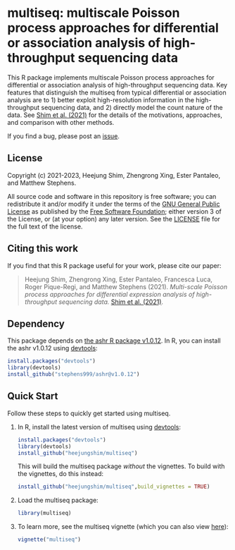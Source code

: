# multiseq: multiscale Poisson process approaches for differential or association analysis of high-throughput sequencing data

This R package implements multiscale Poisson process approaches for differential or association analysis of high-throughput sequencing data. Key features that distinguish the multiseq from typical differential or association analysis are to 1) better exploit high-resolution information in the high-throughput sequencing data, and 2) directly model the count nature of the data. See [Shim et al. (2021)][multiseq-arxiv] for the details of the motivations, approaches, and comparison with other methods. 

If you find a bug, please post an [issue][issues].

## License

Copyright (c) 2021-2023, Heejung Shim, Zhengrong Xing, Ester Pantaleo, and Matthew Stephens.

All source code and software in this repository is free software; you
can redistribute it and/or modify it under the terms of the
[GNU General Public License][gpl] as published by the
[Free Software Foundation][fsf]; either version 3 of the License, or
(at your option) any later version. See the [LICENSE](LICENSE) file
for the full text of the license.

## Citing this work

If you find that this R package useful for your work, please cite our
paper:

> Heejung Shim, Zhengrong Xing, Ester Pantaleo, Francesca Luca, Roger 
> Pique-Regi, and Matthew Stephens (2021). *Multi-scale Poisson process 
> approaches for differential expression analysis of high-throughput 
> sequencing data.* [Shim et al. (2021)](https://arxiv.org/abs/2106.13634).


## Dependency

This package depends on [the ashr R package v1.0.12](https://github.com/stephens999/ashr/releases/tag/v1.0.12). In R, you can install the ashr v1.0.12 using [devtools][devtools]:

   ```R
   install.packages("devtools")
   library(devtools)
   install_github("stephens999/ashr@v1.0.12")
   ```

## Quick Start

Follow these steps to quickly get started using multiseq.

1. In R, install the latest version of multiseq using [devtools][devtools]:

   ```R
   install.packages("devtools")
   library(devtools)
   install_github("heejungshim/multiseq")
   ```

   This will build the multiseq package *without* the vignettes. To
   build with the vignettes, do this instead:

   ```R
   install_github("heejungshim/multiseq",build_vignettes = TRUE)
   ```
   
2. Load the multiseq package:

   ```R
   library(multiseq)
   ```
   
3. To learn more, see the multiseq vignette
   (which you can also view [here][multiseq-web]):

   ```R
   vignette("multiseq")
   ```
   
[multiseq-arxiv]: https://arxiv.org/abs/2106.13634
[issues]: https://github.com/heejungshim/multiseq/issues
[gpl]: http://www.gnu.org/licenses/gpl.html
[fsf]: https://www.fsf.org
[multiseq-web]: https://heejungshim.github.io/multiseq
[devtools]: https://github.com/r-lib/devtools

